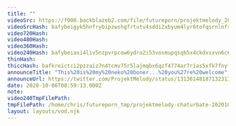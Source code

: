 ```yaml
---
title: ""
videoSrc: https://f000.backblazeb2.com/file/futureporn/projektmelody_2020-10-06_22-55-47.mkv
videoSrcHash: bafybeigyk5hnfrybipzwshgfrtutv4sddi2xbyum4lyr6tofqsrnlnfsa4?filename=projektmelody-chaturbate-20201006T225913Z-source.mp4
video720Hash: 
video480Hash: 
video360Hash: 
video240Hash: bafybeiaxi4liv5nzpvrpcow6ydro2i53vosmupqsqb5x4ckdxsxvn6c65y?filename=projektmelody-chaturbate-20201006T225913Z-240p.mp4
thinHash: 
thiccHash: bafkreictci2pzzaiz7n4tcmv75r5lajmqbx6qzf4774ar7rias5xfk7fny?filename=20201006T225913Z-thicc.jpg
announceTitle: "This%20is%20my%20neko%20boner...%20you%27re%20welcome"
announceUrl: https://twitter.com/ProjektMelody/status/1313614818713231360
date: 2020-10-06T08:59:13.000Z
note: 
video240TmpFilePath: 
tmpFilePath: /home/chris/futureporn_tmp/projektmelody-chaturbate-20201006T225913Z-source.mp4
layout: layouts/vod.njk
---
```

